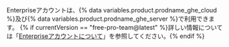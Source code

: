 Enterpriseアカウントは、{% data variables.product.prodname_ghe_cloud %}及び{% data variables.product.prodname_ghe_server %}で利用できます。 {% if currentVersion == "free-pro-team@latest" %}詳しい情報については「[Enterpriseアカウントについて](/articles/about-enterprise-accounts)」を参照してください。{% endif %}
